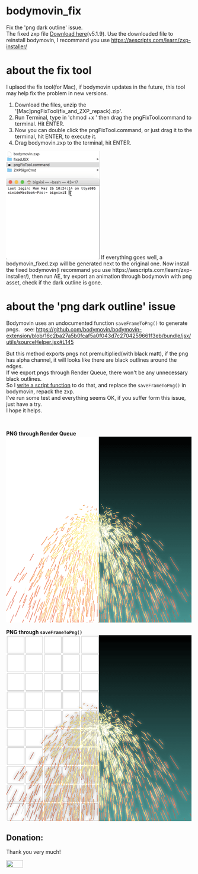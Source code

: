 # bodymovin_fix
Fix the 'png dark outline' issue.  
The fixed zxp file [Download here](https://github.com/bigxixi/bodymovin_fix/raw/master/bodymovin5.1.9_fixed.zxp)(v5.1.9). 
Use the downloaded file to reinstall bodymovin, I recommand you use https://aescripts.com/learn/zxp-installer/  

# about the fix tool
I uplaod the fix tool(for Mac), if bodymovin updates in the future, this tool may help fix the problem in new versions.  
1. Download the files, unzip the '[Mac]pngFixTool(fix_and_ZXP_repack).zip'.
2. Run Terminal, type in 'chmod +x ' then drag the pngFixTool.command to terminal. Hit ENTER.
3. Now you can double click the pngFixTool.command, or just drag it to the terminal, hit ENTER, to execute it.
4. Drag bodymovin.zxp to the terminal, hit ENTER.
<img src="https://github.com/bigxixi/bodymovin_fix/raw/master/howto.gif" width="50%" />
If everything goes well, a bodymovin_fixed.zxp will be generated next to the original one.
Now install the fixed bodymovin(I recommand you use https://aescripts.com/learn/zxp-installer/), 
then run AE, try export an animation through bodymovin with png asset, check if the dark outline is gone. 

# about the 'png dark outline' issue
Bodymovin uses an undocumented function `saveFrameToPng()` to generate pngs.   
see: https://github.com/bodymovin/bodymovin-extension/blob/16c2ba27a5b0fcaf5a0f043d7c2704259661f3eb/bundle/jsx/utils/sourceHelper.jsx#L145  

But this method exports pngs not premultiplied(with black matt), if the png has alpha channel, it will looks like there are black outlines around the edges.   
If we export pngs through Render Queue, there won't be any unnecessary black outlines.  
So I [write a script function](https://gist.github.com/bigxixi/d65f46552f8d1c2b91a8638f018f1843) to do that, and replace the `saveFrameToPng()` in bodymovin, repack the zxp.  
I've run some test and everything seems OK, if you suffer form this issue, just have a try.  
I hope it helps.

</br>

**PNG through Render Queue**  
![](https://raw.githubusercontent.com/bigxixi/ReadMe-Resources/master/SaveFrameAsPNG-Plus/goodalpha1.png)  

**PNG through `saveFrameToPng()`**  
![](https://raw.githubusercontent.com/bigxixi/ReadMe-Resources/master/SaveFrameAsPNG-Plus/badalpha1.png)
</br>
## Donation:

Thank you very much!  

[<img src="http://bigxixi.com/donate/index.hyperesources/paypal.png" width="30%" height="30%">](https://www.paypal.me/bigxixi/)  
